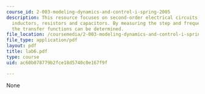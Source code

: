 ```yaml
---
course_id: 2-003-modeling-dynamics-and-control-i-spring-2005
description: This resource focuses on second-order electrical circuits, which contain
  inductors, resistors and capacitors. By measuring the step and frequency responses,
  the transfer functions can be determined.
file_location: /coursemedia/2-003-modeling-dynamics-and-control-i-spring-2005/ac60b078779b2fce18d5740c0e167f9f_lab6.pdf
file_type: application/pdf
layout: pdf
title: lab6.pdf
type: course
uid: ac60b078779b2fce18d5740c0e167f9f

---
```

None